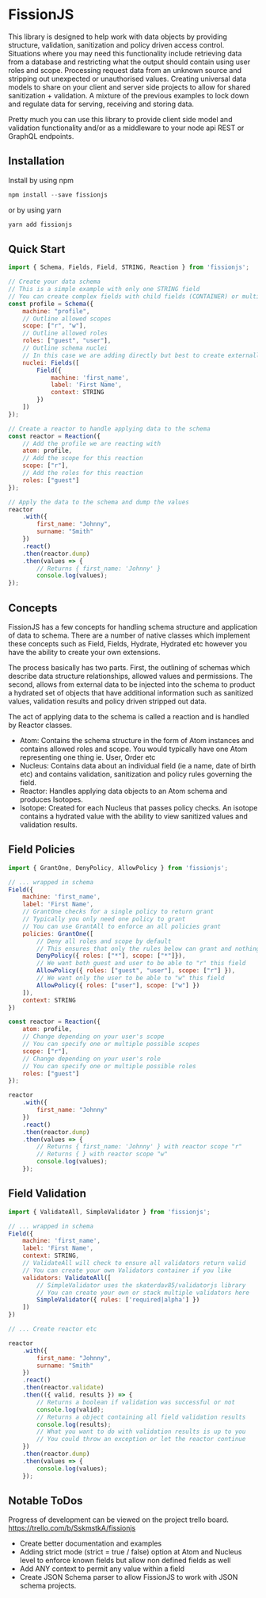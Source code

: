 # FissionJS

This library is designed to help work with data objects by providing structure, validation, sanitization and policy driven access control. Situations where you may need this functionality include retrieving data from a database and restricting what the output should contain using user roles and scope. Processing request data from an unknown source and stripping out unexpected or unauthorised values. Creating universal data models to share on your client and server side projects to allow for shared sanitization + validation. A mixture of the previous examples to lock down and regulate data for serving, receiving and storing data. 

Pretty much you can use this library to provide client side model and validation functionality and/or as a middleware to your node api REST or GraphQL endpoints.


## Installation
Install by using npm 

```javascript
npm install --save fissionjs
```

or by using yarn
```javascript
yarn add fissionjs
```

## Quick Start

```javascript
import { Schema, Fields, Field, STRING, Reaction } from 'fissionjs';

// Create your data schema
// This is a simple example with only one STRING field
// You can create complex fields with child fields (CONTAINER) or multiple groups of child fields (COLLECTION)
const profile = Schema({
    machine: "profile",
    // Outline allowed scopes
    scope: ["r", "w"],
    // Outline allowed roles
    roles: ["guest", "user"],
    // Outline schema nuclei
    // In this case we are adding directly but best to create externally and import
    nuclei: Fields([
        Field({
            machine: 'first_name',
            label: 'First Name',
            context: STRING
        })
    ])
});

// Create a reactor to handle applying data to the schema
const reactor = Reaction({
    // Add the profile we are reacting with
    atom: profile,
    // Add the scope for this reaction
    scope: ["r"],
    // Add the roles for this reaction
    roles: ["guest"]
});

// Apply the data to the schema and dump the values
reactor
    .with({
        first_name: "Johnny",
        surname: "Smith"
    })
    .react()
    .then(reactor.dump)
    .then(values => {
        // Returns { first_name: 'Johnny' }
        console.log(values);
});

```

## Concepts
FissionJS has a few concepts for handling schema structure and application of data to schema. There are a number of native classes which implement these concepts such as Field, Fields, Hydrate, Hydrated etc however you have the ability to create your own extensions.

The process basically has two parts. First, the outlining of schemas which describe data structure relationships, allowed values and permissions. The second, allows from external data to be injected into the schema to product a hydrated set of objects that have additional information such as sanitized values, validation results and policy driven stripped out data.

The act of applying data to the schema is called a reaction and is handled by Reactor classes.

- Atom: Contains the schema structure in the form of Atom instances and contains allowed roles and scope. You would typically have one Atom representing one thing ie. User, Order etc
- Nucleus: Contains data about an individual field (ie a name, date of birth etc) and contains validation, sanitization and policy rules governing the field.
- Reactor: Handles applying data objects to an Atom schema and produces Isotopes.
- Isotope: Created for each Nucleus that passes policy checks. An isotope contains a hydrated value with the ability to view sanitized values and validation results.

## Field Policies

```javascript
import { GrantOne, DenyPolicy, AllowPolicy } from 'fissionjs';

// ... wrapped in schema
Field({
    machine: 'first_name',
    label: 'First Name',
    // GrantOne checks for a single policy to return grant
    // Typically you only need one policy to grant
    // You can use GrantAll to enforce an all policies grant
    policies: GrantOne([
        // Deny all roles and scope by default
        // This ensures that only the rules below can grant and nothing slips through
        DenyPolicy({ roles: ["*"], scope: ["*"]}),
        // We want both guest and user to be able to "r" this field
        AllowPolicy({ roles: ["guest", "user"], scope: ["r"] }),
        // We want only the user to be able to "w" this field
        AllowPolicy({ roles: ["user"], scope: ["w"] })
    ]),
    context: STRING
})

const reactor = Reaction({
    atom: profile,
    // Change depending on your user's scope
    // You can specify one or multiple possible scopes
    scope: ["r"],
    // Change depending on your user's role
    // You can specify one or multiple possible roles
    roles: ["guest"]
});

reactor
    .with({
        first_name: "Johnny"
    })
    .react()
    .then(reactor.dump)
    .then(values => {
        // Returns { first_name: 'Johnny' } with reactor scope "r"
        // Returns { } with reactor scope "w"
        console.log(values);
    });

```

## Field Validation

```javascript
import { ValidateAll, SimpleValidator } from 'fissionjs';

// ... wrapped in schema
Field({
    machine: 'first_name',
    label: 'First Name',
    context: STRING,
    // ValidateAll will check to ensure all validators return valid
    // You can create your own Validators container if you like
    validators: ValidateAll([
        // SimpleValidator uses the skaterdav85/validatorjs library
        // You can create your own or stack multiple validators here
        SimpleValidator({ rules: ['required|alpha'] })
    ])
})

// ... Create reactor etc

reactor
    .with({
        first_name: "Johnny",
        surname: "Smith"
    })
    .react()
    .then(reactor.validate)
    .then(({ valid, results }) => {
        // Returns a boolean if validation was successful or not
        console.log(valid);
        // Returns a object containing all field validation results
        console.log(results);
        // What you want to do with validation results is up to you
        // You could throw an exception or let the reactor continue
    })
    .then(reactor.dump)
    .then(values => {
        console.log(values);
    });
```

## Notable ToDos
Progress of development can be viewed on the project trello board. https://trello.com/b/SskmstkA/fissionjs

- Create better documentation and examples
- Adding strict mode (strict = true / false) option at Atom and Nucleus level to enforce known fields but allow non defined fields as well
- Add ANY context to permit any value within a field
- Create JSON Schema parser to allow FissionJS to work with JSON schema projects.
